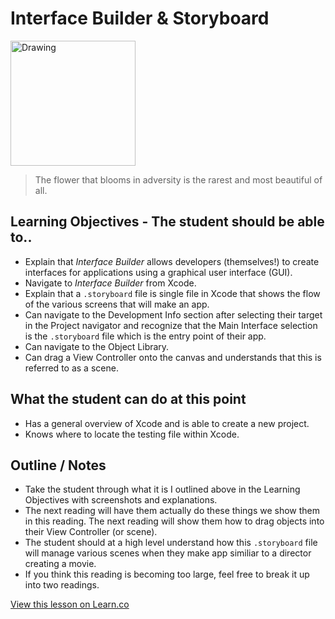 # Interface Builder & Storyboard

<img src="http://www.lyricsmode.com/i/bpictures/18096.jpg" alt="Drawing" style="width: 200px;"/>  

> The flower that blooms in adversity is the rarest and most beautiful of all.  
  

## Learning Objectives - The student should be able to..

* Explain that *Interface Builder* allows developers (themselves!) to create interfaces for applications using a graphical user interface (GUI). 
* Navigate to *Interface Builder* from Xcode.
* Explain that a `.storyboard` file is single file in Xcode that shows the flow of the various screens that will make an app. 
* Can navigate to the Development Info section after selecting their target in the Project navigator and recognize that the Main Interface selection is the `.storyboard` file which is the entry point of their app. 
* Can navigate to the Object Library.
* Can drag a View Controller onto the canvas and understands that this is referred to as a scene.


## What the student can do at this point 

* Has a general overview of Xcode and is able to create a new project.
* Knows where to locate the testing file within Xcode.

## Outline / Notes

*  Take the student through what it is I outlined above in the Learning Objectives with screenshots and explanations.
* The next reading will have them actually do these things we show them in this reading. The next reading will show them how to drag objects into their View Controller (or scene).
* The student should at a high level understand how this `.storyboard` file will manage various scenes when they make app similiar to a director creating a movie.
* If you think this reading is becoming too large, feel free to break it up into two readings.

<a href='https://learn.co/lessons/InterfaceBuilder' data-visibility='hidden'>View this lesson on Learn.co</a>
